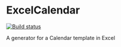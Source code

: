 # ExcelCalendar
[![Build status](https://ci.appveyor.com/api/projects/status/xhjmq5r7e3ir9jq6?svg=true&passingText=project%20-%20OK&pendingText=project%20-%20pending&failingText=project%20-%20failed)](https://ci.appveyor.com/project/ChaosBelcebub/excelcalendar)


A generator for a Calendar template in Excel
